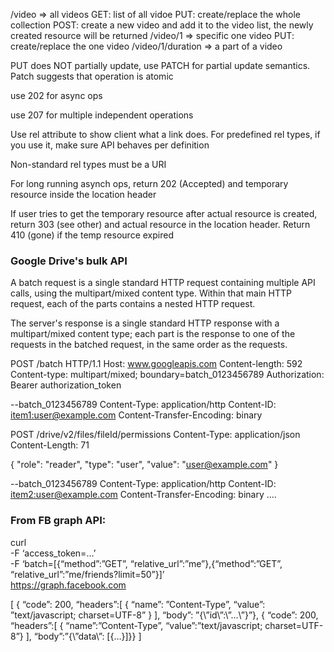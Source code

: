 /video => all videos
	GET: list of all vidoe
	PUT: create/replace the whole collection
	POST: create a new video and add it to the video list, the newly created resource will be returned
/video/1 => specific one video
	PUT: create/replace the one video
/video/1/duration => a part of a video


PUT does NOT partially update, use PATCH for partial update semantics. Patch suggests that operation is atomic

use 202 for async ops

use 207 for multiple independent operations

Use rel attribute to show client what a link does. For predefined rel types, if you use it, make sure API behaves per definition

Non-standard rel types must be a URI

For long running asynch ops, return 202 (Accepted) and temporary resource inside the location header

If user tries to get the temporary resource after actual resource is created, return 303 (see other) and actual resource in the location header. Return 410 (gone) if the temp resource expired

### Google Drive's bulk API

A batch request is a single standard HTTP request containing multiple API calls, using the multipart/mixed content type. Within that
main HTTP request, each of the parts contains a nested HTTP request.

The server's response is a single standard HTTP response with a multipart/mixed content type; each part is the response to one of the
requests in the batched request, in the same order as the requests. 


POST /batch HTTP/1.1
Host: www.googleapis.com
Content-length: 592
Content-type: multipart/mixed; boundary=batch_0123456789
Authorization: Bearer authorization_token

--batch_0123456789
Content-Type: application/http
Content-ID: <item1:user@example.com>
Content-Transfer-Encoding: binary


POST /drive/v2/files/fileId/permissions
Content-Type: application/json
Content-Length: 71


{
  "role": "reader",
  "type": "user",
  "value": "user@example.com"
}


--batch_0123456789
Content-Type: application/http
Content-ID: <item2:user@example.com>
Content-Transfer-Encoding: binary
....



### From FB graph API:

curl \
    -F ‘access_token=…’ \
    -F ‘batch=[{“method”:”GET”, “relative_url”:”me”},{“method”:”GET”, “relative_url”:”me/friends?limit=50”}]’ \
    https://graph.facebook.com

[
    { “code”: 200, 
      “headers”:[
          { “name”: ”Content-Type”, 
            “value”: ”text/javascript; charset=UTF-8” }
      ],
      “body”: ”{\”id\”:\”…\”}”},
    { “code”: 200,
      “headers”:[
          { “name”:”Content-Type”, 
            “value”:”text/javascript; charset=UTF-8”}
      ],
      “body”:”{\”data\”: [{…}]}}
]
